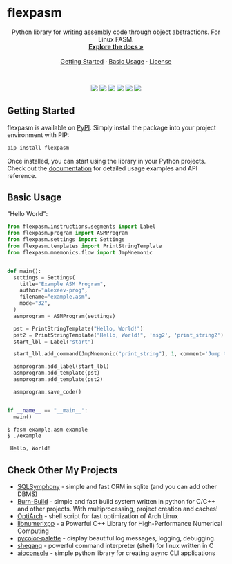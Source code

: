 # flexpasm
<a id="readme-top"></a> 

<div align="center">  
  <p align="center">
    Python library for writing assembly code through object abstractions. For Linux FASM.
    <br />
    <a href="./docs/en/index.md"><strong>Explore the docs »</strong></a>
    <br />
    <br />
    <a href="#getting-started">Getting Started</a>
    ·
    <a href="#usage-examples">Basic Usage</a>
    ·
    <a href="https://github.com/alexeev-prog/flexpasm/blob/main/LICENSE">License</a>
  </p>
</div>
<br>
<p align="center">
    <img src="https://img.shields.io/github/languages/top/alexeev-prog/flexpasm?style=for-the-badge">
    <img src="https://img.shields.io/github/languages/count/alexeev-prog/flexpasm?style=for-the-badge">
    <img src="https://img.shields.io/github/license/alexeev-prog/flexpasm?style=for-the-badge">
    <img src="https://img.shields.io/github/stars/alexeev-prog/flexpasm?style=for-the-badge">
    <img src="https://img.shields.io/github/issues/alexeev-prog/flexpasm?style=for-the-badge">
    <img src="https://img.shields.io/github/last-commit/alexeev-prog/flexpasm?style=for-the-badge">
</p>

## Getting Started

flexpasm is available on [PyPI](https://pypi.org/project/flexpasm). Simply install the package into your project environment with PIP:

```bash
pip install flexpasm
```

Once installed, you can start using the library in your Python projects. Check out the [documentation](./docs/en/index.md) for detailed usage examples and API reference.

## Basic Usage
"Hello World":

```python
from flexpasm.instructions.segments import Label
from flexpasm.program import ASMProgram
from flexpasm.settings import Settings
from flexpasm.templates import PrintStringTemplate
from flexpasm.mnemonics.flow import JmpMnemonic


def main():
  settings = Settings(
    title="Example ASM Program",
    author="alexeev-prog",
    filename="example.asm",
    mode="32",
  )
  asmprogram = ASMProgram(settings)

  pst = PrintStringTemplate("Hello, World!")
  pst2 = PrintStringTemplate("Hello, World!", 'msg2', 'print_string2')
  start_lbl = Label("start")

  start_lbl.add_command(JmpMnemonic("print_string"), 1, comment='Jump to print strint template')

  asmprogram.add_label(start_lbl)
  asmprogram.add_template(pst)
  asmprogram.add_template(pst2)

  asmprogram.save_code()


if __name__ == "__main__":
  main()
```

```bash
$ fasm example.asm example
$ ./example

 Hello, World!
```

## Check Other My Projects

 + [SQLSymphony](https://github.com/alexeev-prog/SQLSymphony) - simple and fast ORM in sqlite (and you can add other DBMS)
 + [Burn-Build](https://github.com/alexeev-prog/burn-build) - simple and fast build system written in python for C/C++ and other projects. With multiprocessing, project creation and caches!
 + [OptiArch](https://github.com/alexeev-prog/optiarch) - shell script for fast optimization of Arch Linux
 + [libnumerixpp](https://github.com/alexeev-prog/libnumerixpp) - a Powerful C++ Library for High-Performance Numerical Computing
 + [pycolor-palette](https://github.com/alexeev-prog/pycolor-palette) - display beautiful log messages, logging, debugging.
 + [shegang](https://github.com/alexeev-prog/shegang) - powerful command interpreter (shell) for linux written in C
 + [aioconsole](https://github.com/alexeev-prog/aioconsole) - simple python library for creating async CLI applications

